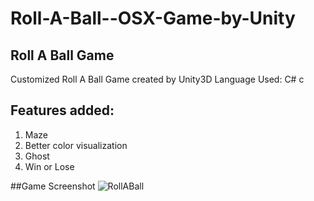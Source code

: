 # Roll-A-Ball--OSX-Game-by-Unity
## Roll A Ball Game
Customized Roll A Ball Game created by Unity3D
Language Used: C# c

## Features added:
1) Maze
2) Better color visualization
3) Ghost 
4) Win or Lose

##Game Screenshot
![RollABall](https://raw.githubusercontent.com/Sheing/Roll-A-Ball--OSX-Game-by-Unity/Roll%20A%20Ball.png)

